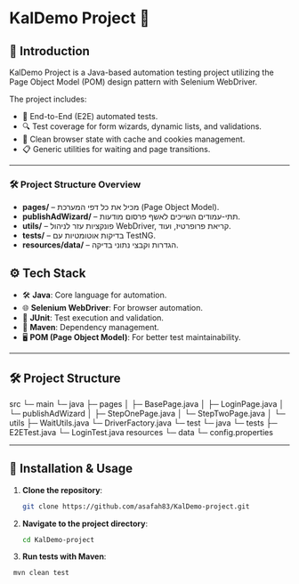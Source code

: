 # KalDemo Project 🚀

## 📖 Introduction
KalDemo Project is a Java-based automation testing project utilizing the Page Object Model (POM) design pattern with Selenium WebDriver.

The project includes:
- 🧪 End-to-End (E2E) automated tests.
- 🔍 Test coverage for form wizards, dynamic lists, and validations.
- 🧹 Clean browser state with cache and cookies management.
- 📋 Generic utilities for waiting and page transitions.

---

### 🛠️ **Project Structure Overview**

- **pages/** – מכיל את כל דפי המערכת (Page Object Model).  
- **publishAdWizard/** – תתי-עמודים השייכים לאשף פרסום מודעות.  
- **utils/** – פונקציות עזר לניהול WebDriver, קריאת פרופרטיז, ועוד.  
- **tests/** – בדיקות אוטומטיות עם TestNG.  
- **resources/data/** – הגדרות וקבצי נתוני בדיקה.  


## ⚙️ Tech Stack
- 🛠️ **Java**: Core language for automation.
- 🌐 **Selenium WebDriver**: For browser automation.
- 🎯 **JUnit**: Test execution and validation.
- 💾 **Maven**: Dependency management.
- 🖥️ **POM (Page Object Model)**: For better test maintainability.

---

## 🛠️ Project Structure
src
 └─ main
     └─ java
         ├─ pages
         │    ├─ BasePage.java
         │    ├─ LoginPage.java
         │    └─ publishAdWizard
         │         ├─ StepOnePage.java
         │         └─ StepTwoPage.java
         │
         └─ utils
              ├─ WaitUtils.java
              └─ DriverFactory.java
 └─ test
     └─ java
         └─ tests
             ├─ E2ETest.java
             └─ LoginTest.java
resources
 └─ data
     └─ config.properties



---

## 🚀 Installation & Usage

1. **Clone the repository**:
   ```bash
   git clone https://github.com/asafah83/KalDemo-project.git

2. **Navigate to the project directory**:
   ```bash
   cd KalDemo-project

3. **Run tests with Maven**:
  ```bash
   mvn clean test

   




